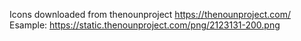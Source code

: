 Icons downloaded from thenounproject
https://thenounproject.com/
Esample: https://static.thenounproject.com/png/2123131-200.png
